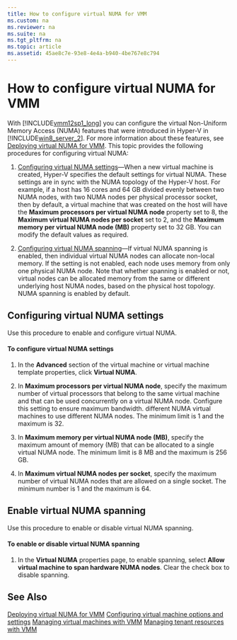 ```yaml
---
title: How to configure virtual NUMA for VMM
ms.custom: na
ms.reviewer: na
ms.suite: na
ms.tgt_pltfrm: na
ms.topic: article
ms.assetid: 45ae8c7e-93e8-4e4a-b940-4be767e8c794
---
```

# How to configure virtual NUMA for VMM
With [!INCLUDE[vmm12sp1_long](../Token/vmm12sp1_long_md.md)] you can configure the virtual Non\-Uniform Memory Access \(NUMA\) features that were introduced in Hyper\-V in [!INCLUDE[win8_server_2](../Token/win8_server_2_md.md)]. For more information about these features, see [Deploying virtual NUMA for VMM](../Topic/Deploying-virtual-NUMA-for-VMM.md). This topic provides the following procedures for configuring virtual NUMA:

1.  [Configuring virtual NUMA settings](#BKMK_VNUMA)—When a new virtual machine is created, Hyper\-V specifies the default settings for virtual NUMA. These settings are in sync with the NUMA topology of the Hyper\-V host. For example, if a host has 16 cores and 64 GB divided evenly between two NUMA nodes, with two NUMA nodes per physical processor socket, then by default, a virtual machine that was created on the host will have the **Maximum processors per virtual NUMA node** property set to 8, the **Maximum virtual NUMA nodes per socket** set to 2, and the **Maximum memory per virtual NUMA node \(MB\)** property set to 32 GB. You can modify the default values as required.

2.  [Configuring virtual NUMA spanning](#BKMK_NUMASPAN)—If virtual NUMA spanning is enabled, then individual virtual NUMA nodes can allocate non\-local memory. If the setting is not enabled, each node uses memory from only one physical NUMA node. Note that whether spanning is enabled or not, virtual nodes can be allocated memory from the same or different underlying host NUMA nodes, based on the physical host topology. NUMA spanning is enabled by default.

## <a name="BKMK_VNUMA"></a>Configuring virtual NUMA settings
Use this procedure to enable and configure virtual NUMA.

#### To configure virtual NUMA settings

1.  In the **Advanced** section of the virtual machine or virtual machine template properties, click **Virtual NUMA**.

2.  In **Maximum processors per virtual NUMA node**, specify the maximum number of virtual processors that belong to the same virtual machine and that can be used concurrently on a virtual NUMA node. Configure this setting to ensure maximum bandwidth. different NUMA virtual machines to use different NUMA nodes. The minimum limit is 1 and the maximum is 32.

3.  In **Maximum memory per virtual NUMA node \(MB\)**, specify the maximum amount of memory \(MB\) that can be allocated to a single virtual NUMA node. The minimum limit is 8 MB and the maximum is 256 GB.

4.  In **Maximum virtual NUMA nodes per socket**, specify the maximum number of virtual NUMA nodes that are allowed on a single socket. The minimum number is 1 and the maximum is 64.

## <a name="BKMK_NUMASPAN"></a>Enable virtual NUMA spanning
Use this procedure to enable or disable virtual NUMA spanning.

#### To enable or disable virtual NUMA spanning

1.  In the **Virtual NUMA** properties page, to enable spanning, select **Allow virtual machine to span hardware NUMA nodes**. Clear the check box to disable spanning.

## See Also
[Deploying virtual NUMA for VMM](../Topic/Deploying-virtual-NUMA-for-VMM.md)
[Configuring virtual machine options and settings](../Topic/Configuring-virtual-machine-options-and-settings.md)
[Managing virtual machines with VMM](../Topic/Managing-virtual-machines-with-VMM.md)
[Managing tenant resources with VMM](../Topic/Managing-tenant-resources-with-VMM.md)


